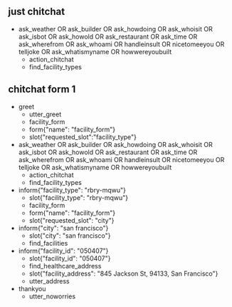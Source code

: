 ## just chitchat
* ask_weather OR ask_builder OR ask_howdoing OR ask_whoisit OR ask_isbot OR ask_howold OR ask_restaurant OR ask_time OR ask_wherefrom OR ask_whoami OR handleinsult OR nicetomeeyou OR telljoke OR ask_whatismyname OR howwereyoubuilt
    - action_chitchat
    - find_facility_types
    
## chitchat form 1
* greet
    - utter_greet
    - facility_form
    - form{"name": "facility_form"}
    - slot{"requested_slot":"facility_type"}
* ask_weather OR ask_builder OR ask_howdoing OR ask_whoisit OR ask_isbot OR ask_howold OR ask_restaurant OR ask_time OR ask_wherefrom OR ask_whoami OR handleinsult OR nicetomeeyou OR telljoke OR ask_whatismyname OR howwereyoubuilt
    - action_chitchat
    - find_facility_types
* inform{"facility_type": "rbry-mqwu"}
    - slot{"facility_type": "rbry-mqwu"}
    - facility_form
    - form{"name": "facility_form"}
    - slot{"requested_slot": "city"}
* inform{"city": "san francisco"}
    - slot{"city": "san francisco"}
    - find_facilities
* inform{"facility_id": "050407"}
    - slot{"facility_id": "050407"}
    - find_healthcare_address
    - slot{"facility_address": "845 Jackson St, 94133, San Francisco"}
    - utter_address
* thankyou
    - utter_noworries 


